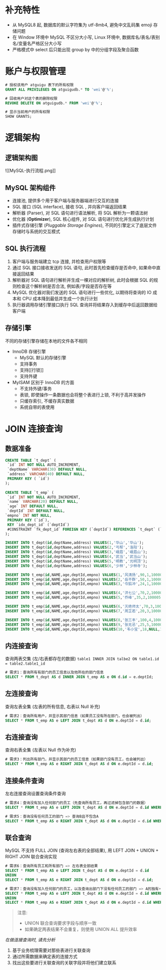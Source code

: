 # 补充特性
- 从 MySQL8 起, 数据库的默认字符集为 utf-8mb4, 避免中文乱码集 emoji 存储问题
- 在 Window 环境中 MySQL 不区分大小写, Linux 环境中, 数据库名/表名/表别名/变量名严格区分大小写
- 严格模式中 select 后只能出现 group by 中的分组字段及聚合函数

# 账户与权限管理
```sql
# 授权该用户 atguigu 表下的所有权限
GRANT ALL PRIVILEGES ON atguigudb.* TO 'wei'@'%';

# 回收用户对这个表的删除权限
REVOKE DELETE ON atguigudb.* FROM 'wei'@'%';

# 显示当前用户的所有权限
SHOW GRANTS;
```

# 逻辑架构
## 逻辑架构图
![[MySQL-执行流程.png]]
## MySQL 架构组件
- 连接池, 提供多个用于客户端与服务器端进行交互的连接
- SQL 接口 (SQL interface), 接收 SQL , 并向客户端返回结果
- 解析器 (Parser), 对 SQL 语句进行语法解析, 将 SQL 解析为一颗语法树
- 优化器 (**Optimizer**), SQL 核心组件, 对 SQL 语句进行优化并生成执行计划
- 插件式存储引擎 (*Pluggable Storage Engines*), 不同的引擎定义了底层文件存储时与系统的交互模式
## SQL 执行流程
1. 客户端与服务端建立 tcp 连接, 并检查用户权限等
2. 通过 SQL 接口接收发送的 SQL 语句, 此时首先检查缓存是否命中, 如果命中直接返回结果
3. 解析器对 SQL 语句进行解析并生成一棵对应的解析树, 此时会根据 SQL 的规则检查这个解析树是否合法, 例如表/字段是否存在等
4. MySQL 优化器对我们发送的 SQL 语句进行一些优化, 以期待将查询的 IO 成本和 CPU 成本降到最低并生成一个执行计划
5. 执行器调用存储引擎接口执行 SQL 查询并将结果存入到缓存中后返回数据给客户端

## 存储引擎
不同的存储引擎存储在本地的文件各不相同
- InnoDB 存储引擎
	- MySQL 默认的存储引擎
	- 支持事务
	- 支持[[行锁]]
	- 支持外键
- MyISAM 区别于 InnoDB 的方面
	- 不支持外键/事务
	- 表锁, 即使操作一条数据也会将整个表进行上锁, 不利于高并发操作
	- 只缓存索引, 不缓存真实数据
	- 系统自带的表使用

# JOIN 连接查询
## 数据准备
```sql
CREATE TABLE `t_dept` (
 `id` INT NOT NULL AUTO_INCREMENT,
 `deptName` VARCHAR(30) DEFAULT NULL,
 `address` VARCHAR(40) DEFAULT NULL,
 PRIMARY KEY ( `id`)
);
 
CREATE TABLE `t_emp` (
 `id` INT NOT NULL AUTO_INCREMENT,
 `name` VARCHAR(20) DEFAULT NULL,
 `age` INT DEFAULT NULL,
 `deptId` INT DEFAULT NULL,
`empno` INT NOT NULL,
 PRIMARY KEY (`id`),
 KEY `idx_dept_id` (`deptId`)
 #CONSTRAINT `fk_dept_id` FOREIGN KEY (`deptId`) REFERENCES `t_dept` (`id`)
);

INSERT INTO t_dept(id,deptName,address) VALUES(1,'华山','华山');
INSERT INTO t_dept(id,deptName,address) VALUES(2,'丐帮','洛阳');
INSERT INTO t_dept(id,deptName,address) VALUES(3,'峨眉','峨眉山');
INSERT INTO t_dept(id,deptName,address) VALUES(4,'武当','武当山');
INSERT INTO t_dept(id,deptName,address) VALUES(5,'明教','光明顶');
INSERT INTO t_dept(id,deptName,address) VALUES(6,'少林','少林寺');

INSERT INTO t_emp(id,NAME,age,deptId,empno) VALUES(1,'风清扬',90,1,100001);
INSERT INTO t_emp(id,NAME,age,deptId,empno) VALUES(2,'岳不群',50,1,100002);
INSERT INTO t_emp(id,NAME,age,deptId,empno) VALUES(3,'令狐冲',24,1,100003);

INSERT INTO t_emp(id,NAME,age,deptId,empno) VALUES(4,'洪七公',70,2,100004);
INSERT INTO t_emp(id,NAME,age,deptId,empno) VALUES(5,'乔峰',35,2,100005);

INSERT INTO t_emp(id,NAME,age,deptId,empno) VALUES(6,'灭绝师太',70,3,100006);
INSERT INTO t_emp(id,NAME,age,deptId,empno) VALUES(7,'周芷若',20,3,100007);

INSERT INTO t_emp(id,NAME,age,deptId,empno) VALUES(8,'张三丰',100,4,100008);
INSERT INTO t_emp(id,NAME,age,deptId,empno) VALUES(9,'张无忌',25,5,100009);
INSERT INTO t_emp(id,NAME,age,deptId,empno) VALUES(10,'韦小宝',18,NULL,100010);
```
## 内连接查询
查询两表交集 (左/右表都存在的数据)
 `table1 INNER JOIN talbe2 ON table1.id = table2.table1_id`
```sql
# 需求1：查询所有有部门的员工信息以及他所在的部门信息
SELECT * FROM t_dept AS d INNER JOIN t_emp AS e ON d.id = e.deptId;
```
## 左连接查询 
查询左表全集 (左表的所有信息, 右表以 Null 补充)
```sql
# 需求2：查询所有用户，并显示其部门信息（如果员工没有所在部门，也会被列出）
SELECT * FROM t_emp AS e LEFT JOIN t_dept AS d ON e.deptId = d.id;
```
## 右连接查询
查询右表全集 (左表以 Null 作为补充)
```sql
# 需求3：列出所有部门，并显示其部门的员工信息（如果部门没有员工，也会被列出）
SELECT * FROM t_emp AS e RIGHT JOIN t_dept AS d ON e.deptId = d.id;
```
## 连接条件查询
左右连接查询设置查询条件查询
```sql
# 需求4：查询没有加入任何部门的员工（先查询所有员工，再过滤掉包含部门的数据）
SELECT * FROM t_emp AS e LEFT JOIN t_dept AS d ON e.deptId = d.id WHERE d.id IS NULL; # 注意,查询一个字段是否是空使用 IS NULL,不要使用 filed = NULL;

# 需求5：查询没有任何员工的部门 => 查询B且不包含A
SELECT * FROM t_emp AS e RIGHT JOIN t_dept AS d ON e.deptId = d.id WHERE e.deptId IS NULL;
```
## 联合查询
MySQL 不支持 FULL JOIN (查询左右表的全部结果), 用 LEFT JOIN + UNION + RIGHT JOIN 
联合查询实现
```sql
# 需求6：查询所有员工和所有部门 => 左右表全部结果
SELECT * FROM t_emp AS e LEFT JOIN t_dept AS d ON e.deptId = d.id
UNION
SELECT * FROM t_emp AS e RIGHT JOIN t_dept AS d ON e.deptId = d.id;

# 需求7：查询没有加入任何部门的员工，以及查询出部门下没有任何员工的部门 => A的独有+B的独有
SELECT * FROM t_emp AS e LEFT JOIN t_dept AS d ON e.deptId = d.id WHERE d.id IS NULL
UNION
SELECT * FROM t_emp AS e RIGHT JOIN t_dept AS d ON e.deptId = d.id WHERE e.deptId IS NULL;
```
> 注意:
> - UNION 联合查询要求字段与顺序一致
> - 如果确定两表结果不会重复，则使用 UNION ALL 提升效率


*在做连接查询时, 请先分析*
1. 基于业务梳理需要对那些表进行关联查询
2. 通过所需数据来确定表的连接方式
3. 找出这些要进行关联查询的关联字段并将他们建立联系
